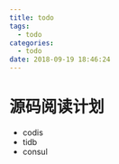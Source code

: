```yaml
---
title: todo
tags:
  - todo
categories:
  - todo
date: 2018-09-19 18:46:24
---
```


# 源码阅读计划

- codis
- tidb
- consul

